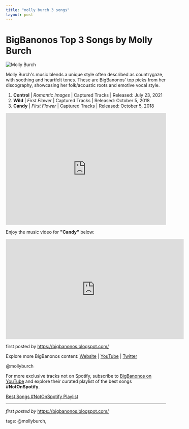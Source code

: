 ```yaml
---
title: "molly burch 3 songs"
layout: post
---
```

<h1>BigBanonos Top 3 Songs by Molly Burch</h1>
<img src="https://nelsonvillefest.org/wp-content/uploads/2021/02/Molly-Burch-Crop.jpg" alt="Molly Burch"> <p>Molly Burch's music blends a unique style often described as countrygaze, with soothing and heartfelt tones. These are BigBanonos' top picks from her discography, showcasing her folk/acoustic roots and emotive vocal style.</p> <ol> <li><strong>Control</strong> | <em>Romantic Images</em> | Captured Tracks | Released: July 23, 2021</li> <li><strong>Wild</strong> | <em>First Flower</em> | Captured Tracks | Released: October 5, 2018</li> <li><strong>Candy</strong> | <em>First Flower</em> | Captured Tracks | Released: October 5, 2018</li>
</ol> <div> <iframe src="https://open.spotify.com/embed/playlist/0wvjRi6dmbkvCQajpDR5xg?utm_source=generator" width="100%" height="352" frameborder="0" allow="autoplay; clipboard-write; encrypted-media; fullscreen; picture-in-picture" loading="lazy"></iframe>
</div> <p>Enjoy the music video for <strong>"Candy"</strong> below:</p>
<div> <iframe width="560" height="315" src="https://www.youtube.com/embed/videoseries?list=PLtuNtuTatqI1cJsDJdqtABiq3mZ1ozXOy" frameborder="0" allow="accelerometer; autoplay; encrypted-media; gyroscope; picture-in-picture" allowfullscreen></iframe>
</div> <p>first posted by <a href="https://bigbanonos.blogspot.com/">https://bigbanonos.blogspot.com/</a></p> <div> <p>Explore more BigBanonos content: <a href="https://bigbanonos.blogspot.com/">Website</a> | <a href="https://www.youtube.com/@BigBanonos">YouTube</a> | <a href="https://x.com/bigbanonos">Twitter</a></p>
</div> <!-- Tags -->
<p>@mollyburch</p>


<!--Subscribe and Playlist Links-->
<div>
    <p>For more exclusive tracks not on Spotify, subscribe to <a href="https://www.youtube.com/@BigBanonos" target="_blank">BigBanonos on YouTube</a> and explore their curated playlist of the best songs <strong>#NotOnSpotify</strong>.</p>
    <p><a href="https://www.youtube.com/playlist?list=PLtuNtuTatqI0kFahUCbtbfenC_ET5O_tr" target="_blank">Best Songs #NotOnSpotify Playlist<br /></a></p></div>

<hr />

<p><em>first posted by</em> <a href="https://bigbanonos.blogspot.com/" rel="noopener" target="_new">https://bigbanonos.blogspot.com/</a></p>

<p>tags: @mollyburch,</p>
